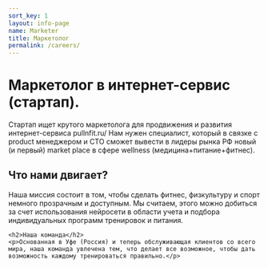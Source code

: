 ```yaml
---
sort_key: 1
layout: info-page
name: Marketer
title: Маркетолог
permalink: /careers/
---
```

<div class="about">
	<h1>Маркетолог в интернет-сервис (стартап).</h1>
<p>Стартап ищет крутого маркетолога для продвижения и развития интернет-сервиса pullnfit.ru/ Нам нужен специалист, который в связке с product менеджером и CTO сможет вывести в лидеры рынка РФ новый (и первый) market place в сфере wellness (медицина+питание+фитнес).
	<h2>Что нами двигает?</h2>
	<p>Наша миссия состоит в том, чтобы сделать фитнес, физкультуру и спорт немного прозрачным и доступным. Мы считаем, этого можно добиться за счет использования нейросети в области учета и подбора индивидуальных программ тренировок и питания.</p>

	<h2>Наша команда</h2>
	<p>Основанная в Уфе (Россия) и теперь обслуживающая клиентов со всего мира, наша команда увлечена тем, что делает все возможное, чтобы дать возможность каждому тренироваться правильно.</p>
</div>
